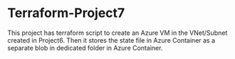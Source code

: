 # Terraform-Project7
This project has terraform script to create an Azure VM in the VNet/Subnet created in Project6. Then it stores the state file in Azure Container as a separate blob in dedicated folder in Azure Container.
